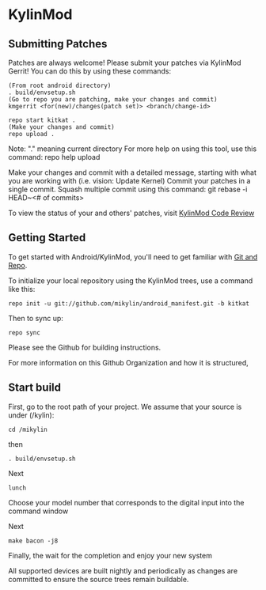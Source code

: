 KylinMod
===========

Submitting Patches
------------------
Patches are always welcome!  Please submit your patches via KylinMod Gerrit!
You can do this by using these commands:

    (From root android directory)
    . build/envsetup.sh
    (Go to repo you are patching, make your changes and commit)
    kmgerrit <for(new)/changes(patch set)> <branch/change-id> 

    repo start kitkat .
    (Make your changes and commit)
    repo upload .
Note: "." meaning current directory
For more help on using this tool, use this command: repo help upload

Make your changes and commit with a detailed message, starting with what you are working with (i.e. vision: Update Kernel)
Commit your patches in a single commit. Squash multiple commit using this command: git rebase -i HEAD~<# of commits>

To view the status of your and others' patches, visit [KylinMod Code Review](http://review.kylinmod.com/)


Getting Started
---------------

To get started with Android/KylinMod, you'll need to get
familiar with [Git and Repo](http://source.android.com/source/using-repo.html).

To initialize your local repository using the KylinMod trees, use a command like this:

    repo init -u git://github.com/mikylin/android_manifest.git -b kitkat

Then to sync up:

    repo sync

Please see the Github for building instructions.

For more information on this Github Organization and how it is structured, 

Start build
----------
First, go to the root path of your project. We assume that your source is under 
(/kylin):

    cd /mikylin
    
then

    . build/envsetup.sh
    
Next

    lunch
  
Choose your model number that corresponds to the digital input into the command window

Next

    make bacon -j8
  
Finally, the wait for the completion and enjoy your new system


All supported devices are built nightly and periodically as changes are committed to ensure the source trees remain buildable.


